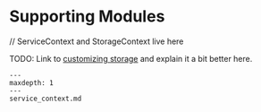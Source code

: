 # Supporting Modules

// ServiceContext and StorageContext live here

TODO: Link to [customizing storage](/module_guides/storing/customization.md) and explain it a bit better here.

```{toctree}
---
maxdepth: 1
---
service_context.md
```
